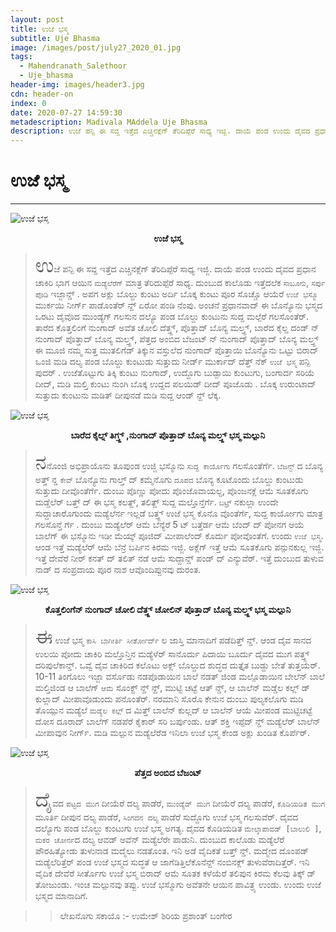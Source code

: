 ```yaml
---
layout: post
title: ಉಜೆ ಭಸ್ಮ
subtitle: Uje Bhasma
image: /images/post/july27_2020_01.jpg
tags:
  - Mahendranath_Salethoor
  - Uje_bhasma
header-img: images/header3.jpg
cdn: header-on
index: 0
date: 2020-07-27 14:59:30
metadescription: Madivala MAddela Uje Bhasma
description: ಉಜೆ ಪನ್ಪಿ ಈ ಸವ್ದ ಇತ್ತೆದ ಎಚ್ಚಿನಕ್ಲೆಗ್ ತೆರಿದಿಪ್ಪೆರೆ ಸಾಧ್ಯ ಇಜ್ಜಿ. ದಾಯೆ ಪಂಡ ಉಂದು ದೈವದ ಪ್ರಧಾನ ಚಾಕಿರಿ ಭಾಗ ಆಯಿನ ಮಡ್ಯೆಲೆರೆಗ್ ಮಾತ್ರ ತೆರಿದುಪ್ಪೆರೆ ಸಾಧ್ಯ.
---
```


# ಉಜೆ ಭಸ್ಮ
***

![ಉಜೆ ಭಸ್ಮ](/images/post/july27_2020_01.jpg "ಉಜೆ ಭಸ್ಮ")
**<center>ಉಜೆ ಭಸ್ಮ</center>**

> <span style='font-size: xx-large;'>ಉ</span>ಜೆ ಪನ್ಪಿ ಈ ಸವ್ದ ಇತ್ತೆದ ಎಚ್ಚಿನಕ್ಲೆಗ್ ತೆರಿದಿಪ್ಪೆರೆ ಸಾಧ್ಯ ಇಜ್ಜಿ. ದಾಯೆ ಪಂಡ ಉಂದು ದೈವದ ಪ್ರಧಾನ ಚಾಕಿರಿ ಭಾಗ ಆಯಿನ `ಮಡ್ಯೆಲೆರೆಗ್` ಮಾತ್ರ ತೆರಿದುಪ್ಪೆರೆ ಸಾಧ್ಯ. ದುಂಬುದ ಕಾಲೊಡು ಇತ್ತೆದಲೆಕ `ಸಾಬೂನು`, `ಸರ್ಪು ಪೊಡಿ` ಇಜ್ಜಾನ್ಡ್ . ಅಪಗ ಅಕ್ಲು ಬೊಲ್ದು ಕುಂಟು ಅರ್ದಿ ಬೊಕ್ಕ ಕುಂಟು ಪೂರ ಸೊಚ್ಚೊ ಆಯೆರೆ `ಉಜೆ ಭಸ್ಮೊ` ಮುರ್ಕಯಿ  ನೀರ್ಗ್ ಪಾಡೊಂತೆರ್ ನ್ದ್ ಏರೋ ಪಂಡಿ ನೆಂಪು. ಅಂಚನೆ ಪ್ರಧಾನವಾದ್ ಈ ಬೊನ್ಯೊನು ಭಸ್ಮದ ಒರಟು ದೈವೊದ ಮುಂಡ್ಯೆಗ್ ಗಲಸುನ ದಲ್ಯೊ ಪಂಡ ಬೊಲ್ದು ಕುಂಟುನು ಸುದ್ದ ಮಲ್ಪೆರೆ ಗಲಸೊಂತೆರ್. ತಾರೆದ ಕೊತ್ತಲಿಂಗೆ ನುಂಗಾದ್ ಅವೆತ ಚೋಲಿ ದೆತ್ತ್ದ್, ಪೊತ್ತಾದ್ ಬೊನ್ಯ ಮಲ್ತ್ದ್, ಬಾರೆದ ಕೈಲ್ಡ ದಂಡ್ ನ್ ನುಂಗಾದ್ ಪೊತ್ತಾದ್ ಬೊನ್ಯ ಮಲ್ತ್ದ್, ಪೆತ್ತದ ಅಂಬಿದ ಬೆಜಂಟ್ ನ್ ನುಂಗಾದ್ ಪೊತ್ತಾದ್ ಬೊನ್ಯ ಮಲ್ತ್ದ್ ಈ ಮೂಜಿ ನಮ್ಮ ಸುತ್ತ ಮುತಲಿಗೆಡ್ ತಿಕ್ಕುನ ವಸ್ತುಲೆದ ನುಂಗಾದ್ ಪೊತ್ತಾಯಿ ಬೊನ್ಯೊನು ಒಟ್ಟು ಬಿರಾದ್ ಒಂಜಿ ಮಡಿ ದಲ್ಯ ಪಂಡ ಬೊಲ್ದು ಕುಂಟುಡು ಸುತ್ತುದು ನೀರ್ಡ್ ಮುರ್ಕಾದ್ ದೆತ್ತ್ ನೆಕ್ `ಉಜೆ ಭಸ್ಮ` ಪನ್ಪಿ ಪುದರ್ . ಉಜೆತೊಟ್ಟುಗು ತಿಕ್ಕಿ ಕುಂಟು ನುಂಗಾದ್, ಉದ್ದೊಗು ಬುಡ್ಪಾಯಿ ಕುಂಟುಗು, ಬಂಗಾರ್ದ ಸರಿಯೆ ದೀದ್, ಮಡಿ ಮಲ್ತಿ ಕುಂಟು ನುಂಗಿ ಬೊಕ್ಕ ಉದ್ದದ ಪಲಯಿಡ್ ದೀದ್ ಪೂಜೊಡು . ಬೊಕ್ಕ ಉರುಂಟಾದ್ ಸುತ್ತುದು ಕುಂಟುನು ಮಡಿತ್ ದೀಪುನಡೆ ಮಡಿ ಸುದ್ದ ಆಂಡ್ ನ್ದ್ ಲೆಕ್ಕ.

![ಉಜೆ ಭಸ್ಮ](/images/post/july27_2020_02.jpg "ಬಾರೆದ ಕೈಲ್ನ್ ತಿಗ್ತ್ದ್ ,ನುಂಗಾದ್ ಪೊತ್ತಾದ್ ಬೊನ್ಯ ಮಲ್ತ್ದ್ ಭಸ್ಮ ಮಲ್ಪುನಿ")
**<center>ಬಾರೆದ ಕೈಲ್ನ್ ತಿಗ್ತ್ದ್ ,ನುಂಗಾದ್ ಪೊತ್ತಾದ್ ಬೊನ್ಯ ಮಲ್ತ್ದ್ ಭಸ್ಮ ಮಲ್ಪುನಿ</center>**

> <span style='font-size: xx-large;'>ನ</span>ನೊಂಜಿ ಅಭಿಪ್ರಾಯೊನು ತೂಪುಂಡ ಉಜ್ಜಿ ಭಸ್ಮೊನು `ಸುದ್ದ ಕಾರ್ಯೊಗು` ಗಲಸೊಂತೆರ್ಗೆ. `ಬೆಜನ್ಟ್` ದ ಬೊನ್ಯ ಅತ್ತ್ ನ್ಡ  `ಕೇವ್` ಬೊನ್ಯೊನು ಗಾಲ್ತ್ ದ್ ಕಮ್ಮೆನೊಗು `ದೂಪದ` ಬೊನ್ಯ ಕೂಟೊಂದು ಬೊಲ್ದು ಕುಂಟುಡು ಸುತ್ತುದು ದೀವೊಂತೆರ್ಗೆ. ದುಂಬು ಪೊಣ್ಣು ಪೋದು ಪೊಂಜೊವಾಯಲ್ದ, ಪೊಂಜನಕ್ಲೆ ಆಮೆ ಸೂತಕೊಗು ಮಡ್ಡೆಲೆರ್ ಬತ್ತ್ ದ್ ಈ ಭಸ್ಮ ಕಲತ್ದ್, ತಲಿತ್ದ್ ಸುದ್ದ ಮಲ್ತೊನ್ತೆರ್ಗೆ. `ಬಟ್ರ್` ನಕುಲ್ಲಾ ಉಂದೇ ಸುದ್ದಾಚಾರೊಗುಂದು ಮಡ್ಯೆಲೆರ್ನ ಇಲ್ಲಡೆ ಬತ್ತ್ದ್ ಉಜೆ ಭಸ್ಮ ಕೊನೊ ವೊಂತೆರ್ಗೆ, ಸುದ್ದ ಕಾರ್ಯೋಗು ಮಾತ್ರ ಗಲಸೊನ್ತೆ ರ್ಗೆ . ದುಂಬು ಮಡ್ಯೆಲೆರ್ ಆಮೆ ಬೆನ್ಯೆರೆ 5 ಟ್ ಬತ್ತೆರ್ಡ ಆಮೆ ಬೆಂದ್ ದ್ ಪೋನಗ ಆಯೆ ಬಾಲೆಗ್ ಈ ಭಸ್ಮೊನು ಇಡೀ ಮೆಯ್ಕ್ ಪೂಜಿದ್ ಮೀಪಾಲೆಂದ್ ಕೊರ್ದು ಪೋವೊಂತೆಗೆ. ಉಂದು `ಉಜೆ ಭಸ್ಮ`. ಆಂಡ ಇತ್ತೆ ಮಡ್ಯೆಲೆರ್ ಆಮೆ ಬೆನ್ರೆ ಬರ್ಪಿನ ಕಿರಮ ಇಜ್ಜಿ. ಅಕ್ಲೆಗ್ ಇತ್ತೆ ಆಮೆ ಸೂತಕೊಗು ಪನ್ಪುನಕುಲ್ಲ ಇಜ್ಜಿ. ಇತ್ತೆ ದೇವೆರೆ ನೀರ್ ಕನತ್ ದ್ ತಲಿತ್ ನಡೆ ಆಮೆ ಸುದ್ದಾನ್ಡ್ ಪಂಡ್ ದ್ ಎನ್ಯುವೆರ್. ಇತ್ತೆ ದುಂಬುದ ತುಳುವ ನಾಡ್ ದ ಸಂಪ್ರದಾಯ ಪೂರ ನಾಶ ಆವೊಂದಿಪ್ಪುನವು ದುರಂತ.

![ಉಜೆ ಭಸ್ಮ](/images/post/july27_2020_03.jpg "ಕೊತ್ತಲಿಂಗೆನ್ ನುಂಗಾದ್ ಚೋಲಿ ದೆತ್ತ್ದ್ ಚೋಲಿನ್ ಪೊತ್ತಾದ್ ಬೊನ್ಯ ಮಲ್ತ್ದ್ ಭಸ್ಮ ಮಲ್ಪುನಿ")
**<center>ಕೊತ್ತಲಿಂಗೆನ್ ನುಂಗಾದ್ ಚೋಲಿ ದೆತ್ತ್ದ್ ಚೋಲಿನ್ ಪೊತ್ತಾದ್ ಬೊನ್ಯ ಮಲ್ತ್ದ್ ಭಸ್ಮ ಮಲ್ಪುನಿ</center>**

> <span style='font-size: xx-large;'>ಈ</span> ಉಜೆ ಭಸ್ಮ `ಕಾಸಿ ಬಾಗೀರ್ತಿ ಸೀರ್ತೋರ್ದ್` ಲ ಜಾಸ್ತಿ ಮಾನಾದಿಗೆ ಪಡೆದಿತ್ತ್ ನ್ಡ್. ಆಂಡ ದೈವ ಸಾನದ ಉಲಯಿ ಪೋದು ಚಾಕಿರಿ ಮಲ್ತೊನ್ತಿನ ಮಡ್ಯೆಳೆರ್ ಸಾನೊರ್ದು ಪಿದಾಯಿ ಬೂರ್ದು ದೈವದ ಮುಗ ಪತ್ತ್ದ್ ದರಿಪುಲೆಕಾನ್ಡ್. ಒವ್ವೆ ದೈವ ಚಾಕಿರಿದ ಕಲೊಟು ಅಕ್ಲ್ ಬೊಲ್ದುದ ಶುದ್ಧದ ದುತ್ತೈತ ಬುಡ್ದು ಬೇತೆ ತುತ್ತಯೆರ್. 10-11 ತಿಂಗೊಲು ಇಜ್ಜಾ ವರ್ಸೊಡು ನಡಪೊಡಾಯಿನ ಬಾಲೆ ನಡತ್ ಜಿಂಡ ಮಲ್ಪೊಡಾಯಿನ ಬೇಲೆನ್ ಬಾಲೆ ಮಲ್ತಿಜಿಂಡ ಆ ಬಾಲೆಗ್ `ಆಮೆ` ಸೊಂಕ್ದ್ ನ್ಡ್ ನ್ದ್, ಮುಟ್ಟಿ ಚಟ್ಟೆ ಆತ್ ನ್ಡ್, ಆ ಬಾಲೆನ್ ಮಡ್ಡೆಲ ಕಲ್ಲ್ ಡ್ ಕುಲ್ಲಾದ್  ಮೀಪಾವೊಡುಂದು ಪನೊಂತೆರ್. ನರಮಾನಿ ಸೊರೊ ಕೇನುನ ದುಂಬು ಪುಲ್ಯಕಲೊಗು ಮಡಿ ತೊಯ್ಪುನ ಮಡ್ಯೆಲೆ `ಮಡ್ಯೆಲ ಕಲ್ಲ್` ದ ಮಿತ್ತ್ ಬಾಲೆನ್ ಕುಲ್ಲದ್ ಆ ಬಾಲೆನ್ ಆಯೆ ಮೀಪಂಡ ಮುಟ್ಟಿಚಟ್ಟೆ ದೋಸ ದೂರಾದ್ ಬಾಲೆಗ್ ನಡಪೆರೆ ಕೈಕಾರ್ ಸರಿ ಬರ್ಪುಂಡು. ಆತ್ ಶಕ್ತಿ ಇಪ್ಪೆದ್ ನ್ಡ್ ಮಡ್ಯೆಲೆರ್ ಬಾಲೆನ್ ಮೀಪಾವುನ ನೀರ್ಗ್. ಮಡಿ ಮಲ್ಪುನ ಮಡ್ಯೆಲೆರೆಡ ಇನಿಲಾ ಉಜೆ ಭಸ್ಮ ಕೇಂಡ ಅಕ್ಲು ಖಂಡಿತ ಕೊರ್ಪೆರ್.

![ಉಜೆ ಭಸ್ಮ](/images/post/july27_2020_04.jpg "ಪೆತ್ತದ ಅಂಬಿದ ಬೆಜಂಟ್")
**<center>ಪೆತ್ತದ ಅಂಬಿದ ಬೆಜಂಟ್</center>**

> <span style='font-size: xx-large;'>ದೈ</span>ವದ  `ಪಟ್ಟದ ಮುಗ` ದೀಯೆರೆ ದಲ್ಯ ಪಾಡೆರೆ, `ಮುಂಡ್ಯೆಡ್ ಮುಗ` ದೀಯೆರೆ ದಲ್ಯ ಪಾಡೆರೆ, `ಕೊಡಿಯಡಿತ ಮುಗ` ಮೂರ್ತಿ ದೀಪುನ ದಲ್ಯ ಪಾಡೆರೆ, `ಸಿಂಗದನ ದಲ್ಯ` ಪಾಡೆರೆ ಸುದ್ದೊಗು ಉಜೆ ಭಸ್ಮ ಗಲಸುವೆರ್. ದೈವದ ದಲ್ಯೊಗು ಪಂಡ ಬೊಲ್ದು ಕುಂಟುಗು ಉಜೆ ಭಸ್ಮ ಅಗತ್ಯ. ದೈವದ ಕೊಡಿಯಡಿತ `ಮೇಲ್ಕಾಪಾವಡ್ [ಬಾಲುಲಿ ]`, `ಮಕರ ಚೋರ್ನ`ದ ದಲ್ಯ ಆವಡ್ ಅವೆನ್ ಮಡ್ಯೆಲೆರೇ ಪಾಡುನಿ. ದುಂಬುದ ಕಾಲೊಡು ಮಡ್ಯೆಲೆರೆ ಪೌರಹಿತ್ಯೋಡು ತುಳುನಾಡ ಮದ್ಮೆಲು ನಡತೊಂತ. ಇನಿ ಅಡೆ ವೈದಿಕತೆ ಬತ್ತ್ ನ್ಡ್. ಮದ್ಮೇದ ದೊಂಪಡ್ ಮಡ್ಯೆಲೆರಿತ್ತೆರ್ ಪಂಡ ಉಜೆ ಭಸ್ಮದ ಸುದ್ಧತೆ ಆ ಜಾಗೆಡಿತ್ತಿಲೆಕೊನೆನ್ದ್ ನಂಬಿನಕ್ಲ್ ತುಳುವೆರಾದಿತ್ತೆರ್. ಇನಿ ವೈದಿಕ ದೇವೆರೆ ಸೀರ್ತೊಗು ಉಜೆ ಭಸ್ಮ ಬಿರಾದ್ ಆಮೆ ಸೂತಕ ಕಳೆಯೆರೆ ತಲಿಪುನ ಕಿರಮ ಕೆಲವು ತಿಕ್ಕ್ ಡ್ ತೋಜುಂಡು. ಇಂಚ ಮಲ್ಪುನವು ತಪ್ಪು. ಉಜೆ ಭಸ್ಮೊಗು ಅವೆತನೇ ಆಯಿನ ಪಾವಿತ್ರ್ಯ ಉಂಡು. ಉಂದು ಉಜೆ ಭಸ್ಮದ ಮಾನಾದಿಗೆ.

>> ಲೇಖನೊಗು ಸಕಾಯೊ :-
>> ಉಮೇಶ್ ಶಿರಿಯ
>> ಪ್ರಶಾಂತ್ ಬಂಗೇರ 